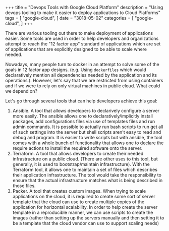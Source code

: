 +++
title = "Devops Tools with Google Cloud Platform"
description = "Using devops tooling to make it easier to deploy applications to Cloud Platforms"
tags = [
    "google-cloud",
]
date = "3018-05-02"
categories = [
    "google-cloud",
]
+++

There are various tooling out there to make deployment of applications easier. Some tools are used in order to help developers and organizations attempt to reach the "12 factor app" standard of applications which are set of applications that are explicitly designed to be able to scale where needed.

Nowadays, many people turn to docker in an attempt to solve some of the goals in 12 factor app designs. (e.g. Using `dockerfiles` which would declaratively mention all dependencies needed by the application and its operations.). However, let's say that we are restricted from using containers and if we were to rely on only virtual machines in public cloud. What could we depend on?

Let's go through several tools that can help developers achieve this goal:

1. Ansible. A tool that allows developers to declarively configure a server more easily. The ansible allows one to declaratively/implicitly install packages, add configurations files via use of templates files and run admin commands. It is possible to actually run bash scripts to run get all of such settings into the server but shell scripts aren't easy to read and debug and program. It is easier to write scripts but with ansible, the tool comes with a whole bunch of functionality that allows one to declare the require actions to install the required software onto the server.
2. Terraform. A tool that allows developers to create their needed infrastructure on a public cloud. (There are other uses to this tool, but generally, it is used to bootstrap/maintain infrastructure). With the Terraform tool, it allows one to maintain a set of files which describes their application infrastructure. The tool would take the responsibility to ensure that the actual infrastructure matches what is being described in those files.
3. Packer. A tool that creates custom images. When trying to scale applications on the cloud, it is required to create some sort of server template that the cloud can use to create multiple copies of the application for horizontal scalability. In order to help create the server template in a reproducible manner, we can use scripts to create the images (rather than setting up the servers manually and then setting it to be a template that the cloud vendor can use to support scaling needs)
